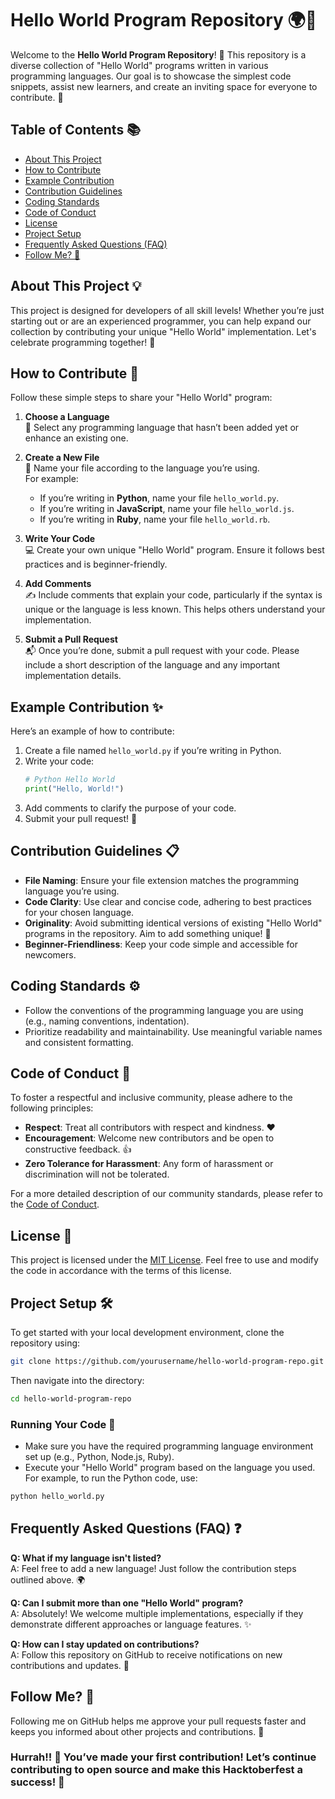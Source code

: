# Hello World Program Repository 🌍👋

Welcome to the **Hello World Program Repository**! 🎉 This repository is a diverse collection of "Hello World" programs written in various programming languages. Our goal is to showcase the simplest code snippets, assist new learners, and create an inviting space for everyone to contribute. 🚀

## Table of Contents 📚
- [About This Project](#about-this-project)
- [How to Contribute](#how-to-contribute)
- [Example Contribution](#example-contribution)
- [Contribution Guidelines](#contribution-guidelines)
- [Coding Standards](#coding-standards)
- [Code of Conduct](#code-of-conduct)
- [License](#license)
- [Project Setup](#project-setup)
- [Frequently Asked Questions (FAQ)](#frequently-asked-questions-faq)
- [Follow Me? 🔔](#follow-me-)

## About This Project 💡
This project is designed for developers of all skill levels! Whether you’re just starting out or are an experienced programmer, you can help expand our collection by contributing your unique "Hello World" implementation. Let's celebrate programming together! 🎊

## How to Contribute 🤝

Follow these simple steps to share your "Hello World" program:

1. **Choose a Language**  
   🌈 Select any programming language that hasn’t been added yet or enhance an existing one.

2. **Create a New File**  
   📝 Name your file according to the language you’re using.  
   For example:
   - If you’re writing in **Python**, name your file `hello_world.py`.
   - If you’re writing in **JavaScript**, name your file `hello_world.js`.
   - If you’re writing in **Ruby**, name your file `hello_world.rb`.

3. **Write Your Code**  
   💻 Create your own unique "Hello World" program. Ensure it follows best practices and is beginner-friendly.

4. **Add Comments**  
   ✍️ Include comments that explain your code, particularly if the syntax is unique or the language is less known. This helps others understand your implementation.

5. **Submit a Pull Request**  
   📬 Once you’re done, submit a pull request with your code. Please include a short description of the language and any important implementation details.

## Example Contribution ✨
Here’s an example of how to contribute:

1. Create a file named `hello_world.py` if you’re writing in Python.
2. Write your code:
   ```python
   # Python Hello World
   print("Hello, World!")
   ```
3. Add comments to clarify the purpose of your code.
4. Submit your pull request! 🙌

## Contribution Guidelines 📋
- **File Naming**: Ensure your file extension matches the programming language you’re using.
- **Code Clarity**: Use clear and concise code, adhering to best practices for your chosen language.
- **Originality**: Avoid submitting identical versions of existing "Hello World" programs in the repository. Aim to add something unique! 🌟
- **Beginner-Friendliness**: Keep your code simple and accessible for newcomers.

## Coding Standards ⚙️
- Follow the conventions of the programming language you are using (e.g., naming conventions, indentation).
- Prioritize readability and maintainability. Use meaningful variable names and consistent formatting.

## Code of Conduct 🤗
To foster a respectful and inclusive community, please adhere to the following principles:
- **Respect**: Treat all contributors with respect and kindness. ❤️
- **Encouragement**: Welcome new contributors and be open to constructive feedback. 👍
- **Zero Tolerance for Harassment**: Any form of harassment or discrimination will not be tolerated.

For a more detailed description of our community standards, please refer to the [Code of Conduct](#).

## License 📄
This project is licensed under the [MIT License](LICENSE). Feel free to use and modify the code in accordance with the terms of this license.

## Project Setup 🛠️
To get started with your local development environment, clone the repository using:

```bash
git clone https://github.com/yourusername/hello-world-program-repo.git
```

Then navigate into the directory:

```bash
cd hello-world-program-repo
```

### Running Your Code 🔄
- Make sure you have the required programming language environment set up (e.g., Python, Node.js, Ruby).
- Execute your "Hello World" program based on the language you used. For example, to run the Python code, use:

```bash
python hello_world.py
```

## Frequently Asked Questions (FAQ) ❓

**Q: What if my language isn't listed?**  
A: Feel free to add a new language! Just follow the contribution steps outlined above. 🌍

**Q: Can I submit more than one "Hello World" program?**  
A: Absolutely! We welcome multiple implementations, especially if they demonstrate different approaches or language features. ✨

**Q: How can I stay updated on contributions?**  
A: Follow this repository on GitHub to receive notifications on new contributions and updates. 🔔

## Follow Me? 🔔
Following me on GitHub helps me approve your pull requests faster and keeps you informed about other projects and contributions. 🚀

### Hurrah!! 🎉 You’ve made your first contribution! Let’s continue contributing to open source and make this Hacktoberfest a success! 🙌
